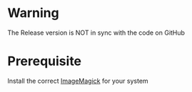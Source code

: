 # Warning
The Release version is NOT in sync with the code on GitHub

# Prerequisite
Install the correct [ImageMagick](https://imagemagick.org/script/download.php#windows) for your system
